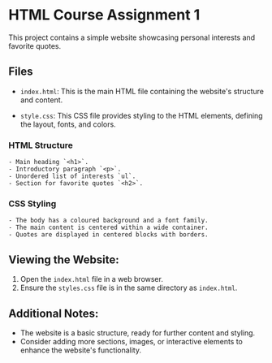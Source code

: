 # HTML Course Assignment 1

This project contains a simple website showcasing personal interests and favorite quotes.

## Files

- `index.html`: This is the main HTML file containing the website's structure and content.

- `style.css`: This CSS file provides styling to the HTML elements, defining the layout, fonts, and colors.

### HTML Structure

    - Main heading `<h1>`.
    - Introductory paragraph `<p>`.
    - Unordered list of interests `ul`.
    - Section for favorite quotes `<h2>`.

### CSS Styling

    - The body has a coloured background and a font family.
    - The main content is centered within a wide container.
    - Quotes are displayed in centered blocks with borders.

## Viewing the Website:

1. Open the `index.html` file in a web browser.
2. Ensure the `styles.css` file is in the same directory as `index.html`.

## Additional Notes:

- The website is a basic structure, ready for further content and styling.
- Consider adding more sections, images, or interactive elements to enhance the website's functionality.

